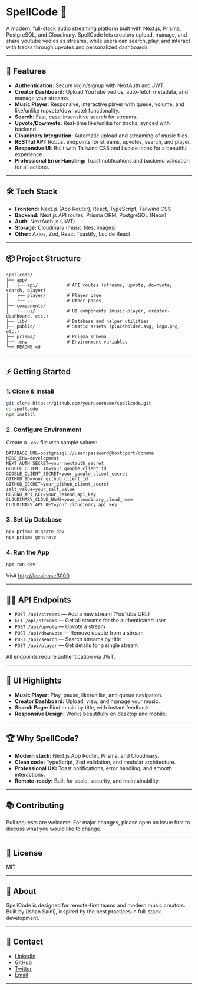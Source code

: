# SpellCode 🎵

A modern, full-stack audio streaming platform built with Next.js, Prisma, PostgreSQL, and Cloudinary. SpellCode lets creators upload, manage, and share youtube vedios as streams, while users can search, play, and interact with tracks through upvotes and personalized dashboards.

---

## 🚀 Features

- **Authentication:** Secure login/signup with NextAuth and JWT.
- **Creator Dashboard:** Upload YouTube vedios, auto-fetch metadata, and manage your streams.
- **Music Player:** Responsive, interactive player with queue, volume, and like/unlike (upvote/downvote) functionality.
- **Search:** Fast, case-insensitive search for streams.
- **Upvote/Downvote:** Real-time like/unlike for tracks, synced with backend.
- **Cloudinary Integration:** Automatic upload and streaming of music files.
- **RESTful API:** Robust endpoints for streams, upvotes, search, and player.
- **Responsive UI:** Built with Tailwind CSS and Lucide icons for a beautiful experience.
- **Professional Error Handling:** Toast notifications and backend validation for all actions.

---

## 🛠️ Tech Stack

- **Frontend:** Next.js (App Router), React, TypeScript, Tailwind CSS
- **Backend:** Next.js API routes, Prisma ORM, PostgreSQL (Neon)
- **Auth:** NextAuth.js (JWT)
- **Storage:** Cloudinary (music files, images)
- **Other:** Axios, Zod, React Toastify, Lucide React

---

## 📦 Project Structure

```
spellcode/
├── app/
│   ├── api/           # API routes (streams, upvote, downvote, search, player)
│   ├── player/        # Player page
│   └── ...            # Other pages
├── components/
│   └── ui/            # UI components (music-player, creator-dashboard, etc.)
├── lib/               # Database and helper utilities
├── public/            # Static assets (placeholder.svg, logo.png, etc.)
├── prisma/            # Prisma schema
├── .env               # Environment variables
└── README.md
```

---

## ⚡ Getting Started

### 1. Clone & Install

```bash
git clone https://github.com/yourusername/spellcode.git
cd spellcode
npm install
```

### 2. Configure Environment

Create a `.env` file with sample values:

```env
DATABASE_URL=postgresql://user:password@host:port/dbname
NODE_ENV=development
NEXT_AUTH_SECRET=your_nextauth_secret
GOOGLE_CLIENT_ID=your_google_client_id
GOOGLE_CLIENT_SECRET=your_google_client_secret
GITHUB_ID=your_github_client_id
GITHUB_SECRET=your_github_client_secret
salt_value=your_salt_value
RESEND_API_KEY=your_resend_api_key
CLOUDINARY_CLOUD_NAME=your_cloudinary_cloud_name
CLOUDINARY_API_KEY=your_cloudinary_api_key
```

### 3. Set Up Database

```bash
npx prisma migrate dev
npx prisma generate
```

### 4. Run the App

```bash
npm run dev
```

Visit [http://localhost:3000](http://localhost:3000)

---

## 🧑‍💻 API Endpoints

- `POST /api/streams` — Add a new stream (YouTube URL)
- `GET /api/streams` — Get all streams for the authenticated user
- `POST /api/upvote` — Upvote a stream
- `POST /api/downvote` — Remove upvote from a stream
- `POST /api/search` — Search streams by title
- `POST /api/player` — Get details for a single stream

All endpoints require authentication via JWT.

---

## 🎨 UI Highlights

- **Music Player:** Play, pause, like/unlike, and queue navigation.
- **Creator Dashboard:** Upload, view, and manage your music.
- **Search Page:** Find music by title, with instant feedback.
- **Responsive Design:** Works beautifully on desktop and mobile.

---

## 🏆 Why SpellCode?

- **Modern stack:** Next.js App Router, Prisma, and Cloudinary.
- **Clean code:** TypeScript, Zod validation, and modular architecture.
- **Professional UX:** Toast notifications, error handling, and smooth interactions.
- **Remote-ready:** Built for scale, security, and maintainability.

---

## 📚 Contributing

Pull requests are welcome! For major changes, please open an issue first to discuss what you would like to change.

---

## 📝 License

MIT

---

## 💼 About

SpellCode is designed for remote-first teams and modern music creators.  
Built by [Ishan Saini], inspired by the best practices in full-stack development.

---

## 📮 Contact

- [LinkedIn](www.linkedin.com/in/ishan-saini-49b6842a6)
- [GitHub](https://github.com/Webdev-Ishan)
- [Twitter](https://x.com/saini_isha57790)
- [Email](mailto:ishansaini0105@gmail.com)

---


